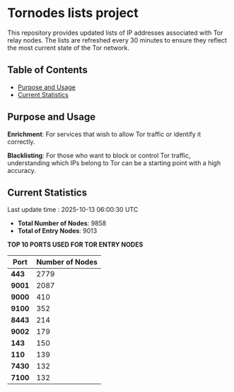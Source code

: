# Tornodes lists project

This repository provides updated lists of IP addresses associated with Tor relay nodes. The lists are refreshed every 30 minutes to ensure they reflect the most current state of the Tor network.

## Table of Contents

- [Purpose and Usage](#purpose-and-usage)
- [Current Statistics](#current-statistics)


## Purpose and Usage

**Enrichment**: For services that wish to allow Tor traffic or identify it correctly.

**Blacklisting**: For those who want to block or control Tor traffic, understanding which IPs belong to Tor can be a starting point with a high accuracy.

## Current Statistics

Last update time : 2025-10-13 06:00:30 UTC

- **Total Number of Nodes**: 9858
- **Total of Entry Nodes**: 9013

**TOP 10 PORTS USED FOR TOR ENTRY NODES**

| **Port** | **Number of Nodes** |
|------|-----------------|
| **443**   | 2779  |
| **9001**   | 2087  |
| **9000**   | 410  |
| **9100**   | 352  |
| **8443**   | 214  |
| **9002**   | 179  |
| **143**   | 150  |
| **110**   | 139  |
| **7430**   | 132  |
| **7100**   | 132  |

